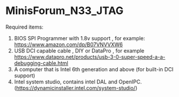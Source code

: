 # MinisForum_N33_JTAG

Required items:
1. BIOS SPI Programmer with 1.8v support , for example: https://www.amazon.com/dp/B07VNVVXW6
2. USB DCI capable cable , DIY or DataPro , for example https://www.datapro.net/products/usb-3-0-super-speed-a-a-debugging-cable.html
3. A computer that is Intel 6th generation and above (for built-in DCI support)
4. Intel system studio, contains intel DAL and OpenIPC. (https://dynamicinstaller.intel.com/system-studio/)
